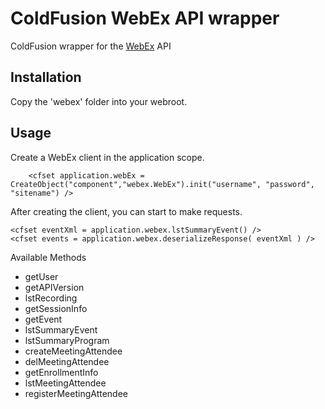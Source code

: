ColdFusion WebEx API wrapper
==============

ColdFusion wrapper for the <a href="http://developer.cisco.com/web/webex-developer/xml-api-overview">WebEx</a> API

Installation
------------

Copy the 'webex' folder into your webroot.

Usage
-----

Create a WebEx client in the application scope.

        <cfset application.webEx = CreateObject("component","webex.WebEx").init("username", "password", "sitename") />

After creating the client, you can start to make requests.

	<cfset eventXml = application.webex.lstSummaryEvent() />
	<cfset events = application.webex.deserializeResponse( eventXml ) />

Available Methods
* getUser
* getAPIVersion
* lstRecording
* getSessionInfo
* getEvent
* lstSummaryEvent
* lstSummaryProgram
* createMeetingAttendee
* delMeetingAttendee
* getEnrollmentInfo
* lstMeetingAttendee
* registerMeetingAttendee